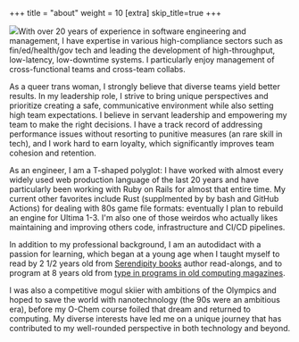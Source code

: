 +++
title = "about"
weight = 10
[extra]
skip_title=true
+++

<img src="{{resize_image(path='/assets/images/me.jpg', width=200, height=200) }}"/>With over 20 years of experience in software engineering and management, I have expertise in various high-compliance sectors such as fin/ed/health/gov tech and leading the development of high-throughput, low-latency, low-downtime systems. I particularly enjoy management of cross-functional teams and cross-team collabs.

As a queer trans woman, I strongly believe that diverse teams yield better results. In my leadership role, I strive to bring unique perspectives and prioritize creating a safe, communicative environment while also setting high team expectations. I believe in servant leadership and empowering my team to make the right decisions. I have a track record of addressing performance issues without resorting to punitive measures (an rare skill in tech), and I work hard to earn loyalty, which significantly improves team cohesion and retention.

As an engineer, I am a T-shaped polyglot: I have worked with almost every widely used web production language of the last 20 years and have particularly been working with Ruby on Rails for almost that entire time. My current other favorites include Rust (supplmented by by bash and GitHub Actions) for dealing with 80s game file formats: eventually I plan to rebuild an engine for Ultima 1-3. I'm also one of those weirdos who actually likes maintaining and improving others code, infrastructure and CI/CD pipelines.

In addition to my professional background, I am an autodidact with a passion for learning, which began at a young age when I taught myself to read by 2 1/2 years old from [Serendipity books](https://en.wikipedia.org/wiki/Serendipity_(book_series)) author read-alongs, and to program at 8 years old from [type in programs in old computing magazines](https://en.wikipedia.org/wiki/Type-in_program).

I was also a competitive mogul skiier with ambitions of the Olympics and hoped to save the world with nanotechnology (the 90s were an ambitious era), before my O-Chem course foiled that dream and returned to computing. My diverse interests have led me on a unique journey that has contributed to my well-rounded perspective in both technology and beyond.
